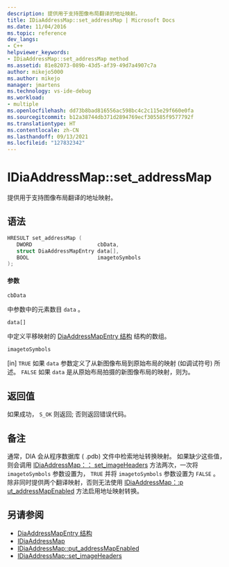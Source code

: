 ```yaml
---
description: 提供用于支持图像布局翻译的地址映射。
title: IDiaAddressMap::set_addressMap | Microsoft Docs
ms.date: 11/04/2016
ms.topic: reference
dev_langs:
- C++
helpviewer_keywords:
- IDiaAddressMap::set_addressMap method
ms.assetid: 81e82073-089b-43d5-af39-49d7a4907c7a
author: mikejo5000
ms.author: mikejo
manager: jmartens
ms.technology: vs-ide-debug
ms.workload:
- multiple
ms.openlocfilehash: dd73b8bad816556ac598bc4c2c115e29f660e0fa
ms.sourcegitcommit: b12a38744db371d2894769ecf305585f9577792f
ms.translationtype: HT
ms.contentlocale: zh-CN
ms.lasthandoff: 09/13/2021
ms.locfileid: "127832342"
---
```

# <a name="idiaaddressmapset_addressmap"></a>IDiaAddressMap::set_addressMap
提供用于支持图像布局翻译的地址映射。

## <a name="syntax"></a>语法

```C++
HRESULT set_addressMap ( 
   DWORD                     cbData,
   struct DiaAddressMapEntry data[],
   BOOL                      imagetoSymbols
);
```

#### <a name="parameters"></a>参数
 `cbData`

中参数中的元素数目 `data` 。

 `data[]`

中定义平移映射的 [DiaAddressMapEntry 结构](../../debugger/debug-interface-access/diaaddressmapentry.md) 结构的数组。

 `imagetoSymbols`

[in] `TRUE` 如果 `data` 参数定义了从新图像布局到原始布局的映射 (如调试符号) 所述。 `FALSE` 如果 `data` 是从原始布局拍摄的新图像布局的映射，则为。

## <a name="return-value"></a>返回值
 如果成功， `S_OK` 则返回; 否则返回错误代码。

## <a name="remarks"></a>备注
 通常，DIA 会从程序数据库 ( .pdb) 文件中检索地址转换映射。 如果缺少这些值，则会调用 [IDiaAddressMap：： set_imageHeaders](../../debugger/debug-interface-access/idiaaddressmap-set-imageheaders.md) 方法两次，一次将 `imagetoSymbols` 参数设置为， `TRUE` 并将 `imagetoSymbols` 参数设置为 `FALSE` 。 除非同时提供两个翻译映射，否则无法使用 [IDiaAddressMap：:p ut_addressMapEnabled](../../debugger/debug-interface-access/idiaaddressmap-put-addressmapenabled.md) 方法启用地址映射转换。

## <a name="see-also"></a>另请参阅
- [DiaAddressMapEntry 结构](../../debugger/debug-interface-access/diaaddressmapentry.md)
- [IDiaAddressMap](../../debugger/debug-interface-access/idiaaddressmap.md)
- [IDiaAddressMap::put_addressMapEnabled](../../debugger/debug-interface-access/idiaaddressmap-put-addressmapenabled.md)
- [IDiaAddressMap::set_imageHeaders](../../debugger/debug-interface-access/idiaaddressmap-set-imageheaders.md)
